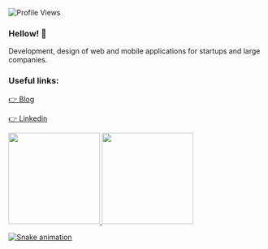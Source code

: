 ![Profile Views](http://estruyf-github.azurewebsites.net/api/VisitorHit?user=joaodematejr&repo=joaodematejr&countColorcountColor)

### Hellow! 👋

Development, design of web and mobile applications for startups and large companies. 

### Useful links: 
[👉 Blog](https://joaodematejr.github.io)

[ 👉 Linkedin](https://www.linkedin.com/in/joaodemate/)

 <div>
  <a href="https://github.com/joaodematejr">
  <img height="180em" src="https://github-readme-stats.vercel.app/api?username=joaodematejr&show_icons=true&theme=dracula&include_all_commits=true&count_private=true"/>
  <img height="180em" src="https://github-readme-stats.vercel.app/api/top-langs/?username=joaodematejr&layout=compact&langs_count=7&theme=dracula"/>
</div>

![Snake animation](https://github.com/joaodematejr/joaodematejr/blob/output/github-contribution-grid-snake.svg)
